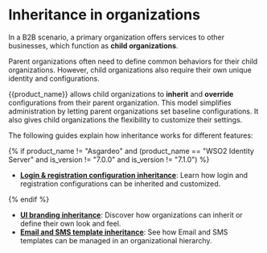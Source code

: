 # Inheritance in organizations

In a B2B scenario, a primary organization offers services to other businesses, which function as **child organizations**.

Parent organizations often need to define common behaviors for their child organizations. However, child organizations also require their own unique identity and configurations.

{{product_name}} allows child organizations to **inherit** and **override** configurations from their parent organization. This model simplifies administration by letting parent organizations set baseline configurations. It also gives child organizations the flexibility to customize their settings.

The following guides explain how inheritance works for different features:

{% if product_name != "Asgardeo" and (product_name == "WSO2 Identity Server" and is_version != "7.0.0" and is_version != "7.1.0") %}

- **[Login & registration configuration inheritance]({{base_path}}/guides/organization-management/inheritance-in-organizations/login-registration-inheritance/)**: Learn how login and registration configurations can be inherited and customized.

{% endif %}

- **[UI branding inheritance]({{base_path}}/guides/organization-management/inheritance-in-organizations/ui-branding-inheritance/)**: Discover how organizations can inherit or define their own look and feel.
- **[Email and SMS template inheritance]({{base_path}}/guides/organization-management/inheritance-in-organizations/email-sms-templates-inheritance/)**: See how Email and SMS templates can be managed in an organizational hierarchy.
